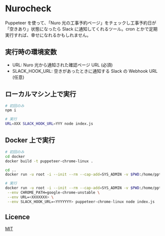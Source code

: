 # Nurocheck

Puppeteer を使って、「Nuro 光の工事予約ページ」をチェックし工事予約日が「空きあり」状態になったら Slack に通知してくれるツール。cron とかで定期実行すれば、幸せになれるかもしれません。

## 実行時の環境変数

- URL: Nuro 光から通知された確認ページ URL (必須)
- SLACK_HOOK_URL: 空きがあったときに通知する Slack の Webhook URL (任意)

## ローカルマシン上で実行

```sh
# 初回のみ
npm i
```

```sh
# 実行
URL=XXX SLACK_HOOK_URL=YYY node index.js
```

## Docker 上で実行

```sh
# 初回のみ
cd docker
docker build -t puppeteer-chrome-linux .

cd ..
docker run -u root -i --init --rm --cap-add=SYS_ADMIN -v $PWD:/home/pptruser -w /home/pptruser --name puppteer-chrome  puppeteer-chrome-linux npm i
```

```sh
# 実行
docker run -u root -i --init --rm --cap-add=SYS_ADMIN -v $PWD:/home/pptruser -w /home/pptruser --name puppteer-chrome \
 --env CHROME_PATH=google-chrome-unstable \
 --env URL=<XXXXXXX> \
 --env SLACK_HOOK_URL=<YYYYYYY> puppeteer-chrome-linux node index.js
```

## Licence

[MIT](https://github.com/tcnksm/tool/blob/master/LICENCE)
